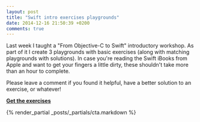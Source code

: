 ```yaml
---
layout: post
title: "Swift intro exercises playgrounds"
date: 2014-12-16 21:50:39 +0200
comments: true
---
```


Last week I taught a "From Objective-C to Swift" introductory workshop. As part of it I create 3 playgrounds with basic exercises (along with matching playgrounds with solutions). In case you're reading the Swift iBooks from Apple and want to get your fingers a little dirty, these shouldn't take more than an hour to complete.

Please leave a comment if you found it helpful, have a better solution to an exercise, or whatever!

[**Get the exercises**](/assets/swift-exercises.zip)

{% render_partial _posts/_partials/cta.markdown %}
